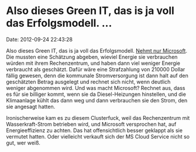 Also dieses Green IT, das is ja voll das Erfolgsmodell. \...
============================================================

Date: 2012-09-24 22:43:28

Also dieses Green IT, das is ja voll das Erfolgsmodell. [Nehmt nur
Microsoft](http://www.theverge.com/2012/9/24/3381238/microsoft-power-waste-quincy).
Die mussten eine Schätzung abgeben, wieviel Energie sie verbrauchen
würden mit ihrem Rechenzentrum, und haben dann viel weniger Energie
verbraucht als geschätzt. Dafür wäre eine Strafzahlung von 210000 Dollar
fällig gewesen, denn die kommunale Stromversorgung ist dann halt auf den
geschätzten Betrag ausgelegt und rechnet sich nicht, wenn deutlich
weniger abgenommen wird. Und was macht Microsoft? Rechnet aus, dass es
für sie billiger kommt, wenn sie da Diesel-Heizungen hinstellen, und die
Klimaanlage kühlt das dann weg und dann verbrauchen sie den Strom, den
sie angesagt hatten.

Ironischerweise kam es zu diesem Clusterfuck, weil das Rechenzentrum mit
Wasserkraft-Strom betrieben wird, und Microsoft versprochen hat, auf
Energieeffizienz zu achten. Das hat offensichtlich besser geklappt als
sie vermutet hatten. Oder vielleicht verkauft sich der MS Cloud Service
nicht so gut, wer weiß.
